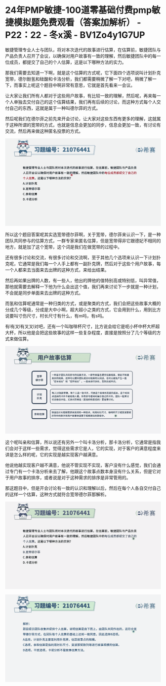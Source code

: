 # 24年PMP敏捷-100道零基础付费pmp敏捷模拟题免费观看（答案加解析） - P22：22 - 冬x溪 - BV1Zo4y1G7UP

敏捷管理专业人士与团队，将对本次迭代的故事进行估算，在估算前，敏捷团队与产品负责人召开了会议，以确保对用户故事有一致的理解，然后敏捷团队中的每一位成员，都提交了自己的个人估算，这是以下哪种方法的实力。

那我们需要去知道一下啊，就是这个估算的方式呢，它下面四个选项说叫计划扑克宽带，德尔酚氢和硅酸和卡洛分析，我们都需要稍微了解一下对吧，稍微了解一下，而事实上呢这个题目中啊非常有意思，它就是首先看来一会议。

让大家让我们所有人都对于这些用户故事，有比较一致的理解，然后呢，再来每一个人单独去交付自己的这个估算结果，我们再有后续的讨论，而这种方式每个人交付自己的东西，这就是属于一种叫德尔菲的方式。

然后呢我们在德尔菲之前先来开会讨论，让大家对这些东西有更多的理解，这就属于这种所谓的宽带的方式，也就是信息会更加的同步，信息会更加一致，有讨论有交流，然后再来做这种匿名投票的方式。



![](img/c8695bda349af9e13f4aa2fe2a055c02_1.png)

所以这个题目答案呢其实选宽带德尔菲啊，关于宽带，德尔菲来认识一下，是一种团队共同参与的估算方式，一群专家来匿名估算，但是宽带得非它跟德妃不相同的地方，就是加了这个宽带，这个词是我们在做宽带的过程中。

还有很多讨论和交流，有很多讨论和交流啊，至于其他几个选项来认识一下计划扑克呢，它通常是我们每一个人手上都有一副扑克牌，然后对于这些个用户故事，每一个人都来去当面来去出牌的这种方式，来给出结果。

然后再如果出牌的人数，有一些人，他出的牌他的值特别高或特别低，叫异常值，那他就需要去解释一下他为什么会出这个值，我们再来讨论下一步就是一种计划，不会就是同步单面来去出牌的这种方式。

而氢和估算呢通常是一种归类的方式，或是聚类的方式，我们会把这些故事大概的分成几个等级，分成是大中小啊，超大超小之类的方式，它会用到什么，用到比方说要叫寸伤尺寸，村长尺寸有什么，有m吗，有s吗。

有l有叉l有叉叉l对吧，还有一个叫咖啡杯尺寸，比方说会给它是呃小杯中杯大杯超大杯，所以他是会把这些故事的这样一些复杂程度，直接是按照分了几个等级的方式来做估算。



![](img/c8695bda349af9e13f4aa2fe2a055c02_3.png)

这个呢叫亲和估算，所以说还有另外一个叫卡洛分析，那卡洛分析，它通常是指我们会对于这样一些需求，觉得这些需求它是人，它的实现，对于客户的满意程度来讲是怎么样的呢，它的实现是越实现客户越满意。

他说他越实现客户越不满意，他说不管实现不实现，客户没有什么感觉，我们会通过专门有一个卡洛分析来去了解，他跟这个故事点数本身没有什么关系，但是它对于用户故事的排序，或者说是对于这种需求的排序是非常管用的。

那这题目中，但是开会讨论有一致的认识和理解以后，然后在每个人各自交付自己的这样一个估算，这种方式就符合宽带德尔菲那解析。



![](img/c8695bda349af9e13f4aa2fe2a055c02_5.png)

![](img/c8695bda349af9e13f4aa2fe2a055c02_6.png)